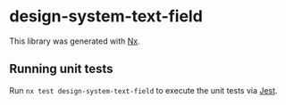 # design-system-text-field

This library was generated with [Nx](https://nx.dev).

## Running unit tests

Run `nx test design-system-text-field` to execute the unit tests via [Jest](https://jestjs.io).
